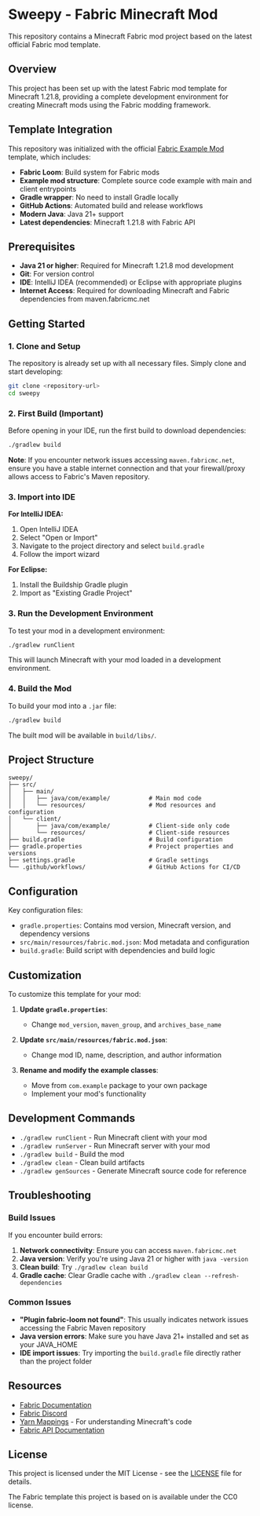 # Sweepy - Fabric Minecraft Mod

This repository contains a Minecraft Fabric mod project based on the latest official Fabric mod template.

## Overview

This project has been set up with the latest Fabric mod template for Minecraft 1.21.8, providing a complete development environment for creating Minecraft mods using the Fabric modding framework.

## Template Integration

This repository was initialized with the official [Fabric Example Mod](https://github.com/FabricMC/fabric-example-mod) template, which includes:

- **Fabric Loom**: Build system for Fabric mods
- **Example mod structure**: Complete source code example with main and client entrypoints
- **Gradle wrapper**: No need to install Gradle locally
- **GitHub Actions**: Automated build and release workflows
- **Modern Java**: Java 21+ support
- **Latest dependencies**: Minecraft 1.21.8 with Fabric API

## Prerequisites

- **Java 21 or higher**: Required for Minecraft 1.21.8 mod development
- **Git**: For version control
- **IDE**: IntelliJ IDEA (recommended) or Eclipse with appropriate plugins
- **Internet Access**: Required for downloading Minecraft and Fabric dependencies from maven.fabricmc.net

## Getting Started

### 1. Clone and Setup

The repository is already set up with all necessary files. Simply clone and start developing:

```bash
git clone <repository-url>
cd sweepy
```

### 2. First Build (Important)

Before opening in your IDE, run the first build to download dependencies:

```bash
./gradlew build
```

**Note**: If you encounter network issues accessing `maven.fabricmc.net`, ensure you have a stable internet connection and that your firewall/proxy allows access to Fabric's Maven repository.

### 3. Import into IDE

**For IntelliJ IDEA:**
1. Open IntelliJ IDEA
2. Select "Open or Import"
3. Navigate to the project directory and select `build.gradle`
4. Follow the import wizard

**For Eclipse:**
1. Install the Buildship Gradle plugin
2. Import as "Existing Gradle Project"

### 3. Run the Development Environment

To test your mod in a development environment:

```bash
./gradlew runClient
```

This will launch Minecraft with your mod loaded in a development environment.

### 4. Build the Mod

To build your mod into a `.jar` file:

```bash
./gradlew build
```

The built mod will be available in `build/libs/`.

## Project Structure

```
sweepy/
├── src/
│   ├── main/
│   │   ├── java/com/example/           # Main mod code
│   │   └── resources/                  # Mod resources and configuration
│   └── client/
│       ├── java/com/example/           # Client-side only code
│       └── resources/                  # Client-side resources
├── build.gradle                        # Build configuration
├── gradle.properties                   # Project properties and versions
├── settings.gradle                     # Gradle settings
└── .github/workflows/                  # GitHub Actions for CI/CD
```

## Configuration

Key configuration files:

- `gradle.properties`: Contains mod version, Minecraft version, and dependency versions
- `src/main/resources/fabric.mod.json`: Mod metadata and configuration
- `build.gradle`: Build script with dependencies and build logic

## Customization

To customize this template for your mod:

1. **Update `gradle.properties`**:
   - Change `mod_version`, `maven_group`, and `archives_base_name`
   
2. **Update `src/main/resources/fabric.mod.json`**:
   - Change mod ID, name, description, and author information
   
3. **Rename and modify the example classes**:
   - Move from `com.example` package to your own package
   - Implement your mod's functionality

## Development Commands

- `./gradlew runClient` - Run Minecraft client with your mod
- `./gradlew runServer` - Run Minecraft server with your mod
- `./gradlew build` - Build the mod
- `./gradlew clean` - Clean build artifacts
- `./gradlew genSources` - Generate Minecraft source code for reference

## Troubleshooting

### Build Issues

If you encounter build errors:

1. **Network connectivity**: Ensure you can access `maven.fabricmc.net`
2. **Java version**: Verify you're using Java 21 or higher with `java -version`
3. **Clean build**: Try `./gradlew clean build`
4. **Gradle cache**: Clear Gradle cache with `./gradlew clean --refresh-dependencies`

### Common Issues

- **"Plugin fabric-loom not found"**: This usually indicates network issues accessing the Fabric Maven repository
- **Java version errors**: Make sure you have Java 21+ installed and set as your JAVA_HOME
- **IDE import issues**: Try importing the `build.gradle` file directly rather than the project folder

## Resources

- [Fabric Documentation](https://docs.fabricmc.net/)
- [Fabric Discord](https://discord.gg/v6v4pMv)
- [Yarn Mappings](https://linkie.shedaniel.me/mappings) - For understanding Minecraft's code
- [Fabric API Documentation](https://docs.fabricmc.net/reference/latest/)

## License

This project is licensed under the MIT License - see the [LICENSE](LICENSE) file for details.

The Fabric template this project is based on is available under the CC0 license.